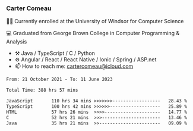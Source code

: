 ### Carter Comeau

🙋‍♂️ Currently enrolled at the University of Windsor for Computer Science

💻 Graduated from George Brown College in Computer Programming & Analysis

- ⚒️ Java / TypeScript / C / Python
- ⚙️ Angular / React / React Native / Ionic / Spring / ASP.net
- 📫 How to reach me: cartercomeau@icloud.com

<!--START_SECTION:waka-->

```txt
From: 21 October 2021 - To: 11 June 2023

Total Time: 388 hrs 57 mins

JavaScript       110 hrs 34 mins >>>>>>>------------------   28.43 %
TypeScript       100 hrs 42 mins >>>>>>-------------------   25.89 %
HTML             57 hrs 26 mins  >>>>---------------------   14.77 %
C                52 hrs 21 mins  >>>----------------------   13.46 %
Java             35 hrs 21 mins  >>-----------------------   09.09 %
```

<!--END_SECTION:waka-->
